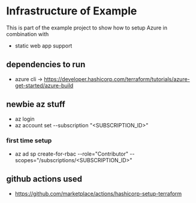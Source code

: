 # Infrastructure of Example
This is part of the example project to show how to setup Azure in combination with 
- static web app support

## dependencies to run
- azure cli -> https://developer.hashicorp.com/terraform/tutorials/azure-get-started/azure-build


## newbie az stuff
- az login
- az account set --subscription "<SUBSCRIPTION_ID>"
### first time setup
- az ad sp create-for-rbac --role="Contributor" --scopes="/subscriptions/<SUBSCRIPTION_ID>"


## github actions used
- https://github.com/marketplace/actions/hashicorp-setup-terraform